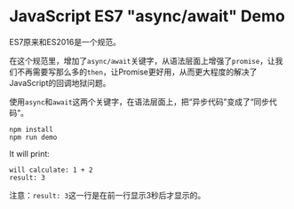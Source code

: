 JavaScript ES7 "async/await" Demo
=================================

ES7原来和ES2016是一个规范。

在这个规范里，增加了`async/await`关键字，从语法层面上增强了`promise`，让我们不再需要写那么多的`then`，让Promise更好用，从而更大程度的解决了JavaScript的回调地狱问题。

使用`async`和`await`这两个关键字，在语法层面上，把“异步代码”变成了“同步代码”。

```
npm install
npm run demo
```

It will print:

```
will calculate: 1 + 2
result: 3
```

注意：`result: 3`这一行是在前一行显示3秒后才显示的。